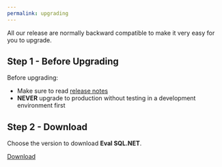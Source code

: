 ```yaml
---
permalink: upgrading
---
```


All our release are normally backward compatible to make it very easy for you to upgrade.

## Step 1 - Before Upgrading
Before upgrading:
- Make sure to read [release notes](https://github.com/zzzprojects/Eval-SQL.NET/releases)
- **NEVER** upgrade to production without testing in a development environment first

## Step 2 - Download

Choose the version to download **Eval SQL.NET**.

<a class="btn btn-lg btn-z" role="button" href="{{ site.github.url }}/downloads/Eval-SQL.NET-Install.sql" 
		onclick="ga('send', 'event', { eventAction: 'download-upgrading'});" style="visibility: visible; animation-name: pulse;">
	<i class="fa fa-cloud-download" aria-hidden="true"></i>
	Download
</a>